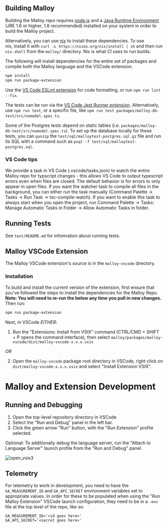 ## Building Malloy

Building the Malloy repo requires [node.js](https://nodejs.org/en/download/) and a [Java Runtime Environment](https://www.oracle.com/java/technologies/javase-jre8-downloads.html) (JRE 1.6 or higher, 1.8 recommended) installed on your system in order to build the Malloy project.

Alternatively, you can use [nix](https://nixos.org/) to install these dependencies. To use nix, install it with `curl -L https://nixos.org/nix/install | sh` and then run `nix-shell` from the `malloy/` directory. Nix is what _CI_ uses to run builds.

The following will install dependencies for the entire set of packages and compile both the Malloy language and the VSCode extension.

```bash
npm install
npm run package-extension
```

Use the [VS Code ESLint extension](https://marketplace.visualstudio.com/items?itemName=dbaeumer.vscode-eslint) for code formatting, or run `npm run lint --fix`.

The tests can be run via the [VS Code Jest Runner extension](https://marketplace.visualstudio.com/items?itemName=firsttris.vscode-jest-runner). Alternatively, use `npm run test`, or a specific file, like `npm run test packages/malloy-db-test/src/nomodel.spec.ts`.

Some of the Postgres tests depend on static tables (i.e. `packages/malloy-db-test/src/nomodel.spec.ts`). To set up the database locally for these tests, you can `gunzip` the `test/sql/malloytest-postgres.sql.gz` file and run its SQL with a command such as `psql -f test/sql/malloytest-postgres.sql`.

### VS Code tips

We provide a task in VS Code (.vscode/tasks.json) to watch the entire Malloy repo for typscript changes - this allows VS Code to output typescript errors even when files are closed. The default behavior is for errors to only appear in open files. If you want the watcher task to compile all files in the background, you can either run the task manually (Command Palette -> Tasks -> Run Task -> tsc-compile-watch). If you want to enable this task to always start when you open the project, run Command Palette -> Tasks: Manage Automatic Tasks in Folder -> Allow Automatic Tasks in folder.

## Running Tests

See `test/README.md` for infomration about running tests.

## Malloy VSCode Extension

The Malloy VSCode extension's source is in the `malloy-vscode` directory.

### Installation

To build and install the current version of the extension, first ensure that you've followed the steps to install the dependencies for the Malloy Repo. **Note: You will need to re-run the below any time you pull in new changes.** Then run:

```bash
npm run package-extension
```

Next, in VSCode _EITHER_:

1. Run the "Extensions: Install from VSIX" command (CTRL/CMD + SHIFT + P opens the command interface), then select `malloy/packages/malloy-vscode/dist/malloy-vscode-x.x.x.vsix`

_OR_

2. Open the `malloy-vscode` package root directory in VSCode, right click on `dist/malloy-vscode-x.x.x.vsix` and select "Install Extension VSIX".

# Malloy and Extension Development

## Running and Debugging

1. Open the top-level repository directory in VSCode
2. Select the "Run and Debug" panel in the left bar.
3. Click the green arrow "Run" button, with the "Run Extension" profile selected.

Optional: To additionally debug the language server, run the "Attach to Language Server"
launch profile from the "Run and Debug" panel.

![open_vsix3](https://user-images.githubusercontent.com/7178946/130678501-cd5cf79b-0d48-42a6-a4d5-602f1b0d563d.gif)

## Telemetry

For telemetry to work in development, you need to have the `GA_MEASUREMENT_ID` and `GA_API_SECRET` environment variables set to appropriate values. In order for these to be populated when using the "Run Malloy Extension" VSCode launch configuration, they need to be in a `.env` file at the top level of the repo, like so:

```
GA_MEASUREMENT_ID='<id goes here>'
GA_API_SECRET='<secret goes here>'
```